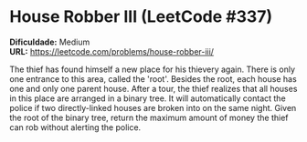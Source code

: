 # House Robber III (LeetCode #337)

**Dificuldade:** Medium  
**URL:** https://leetcode.com/problems/house-robber-iii/

The thief has found himself a new place for his thievery again. There is only one entrance to this area, called the 'root'. Besides the root, each house has one and only one parent house. After a tour, the thief realizes that all houses in this place are arranged in a binary tree. It will automatically contact the police if two directly-linked houses are broken into on the same night. Given the root of the binary tree, return the maximum amount of money the thief can rob without alerting the police.
